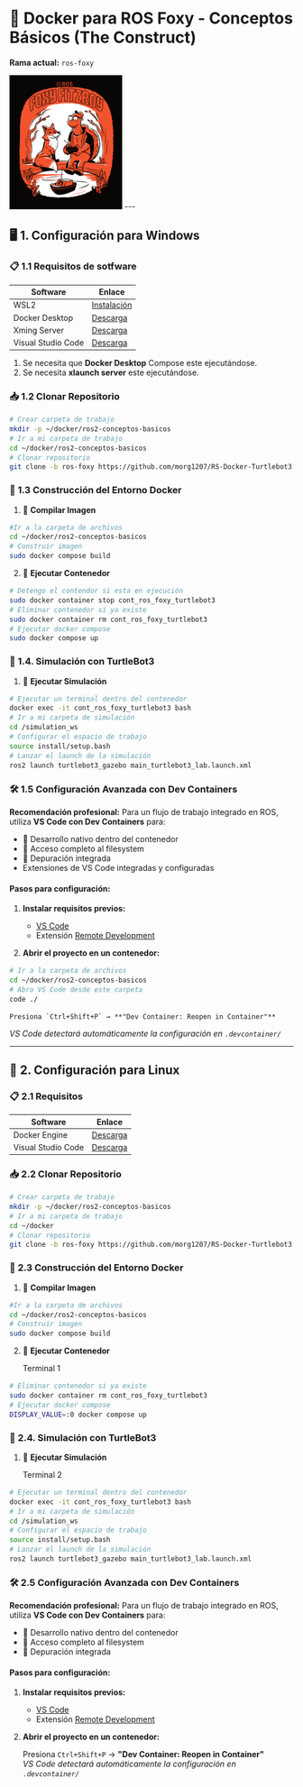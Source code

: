 # 🐳 Docker para ROS Foxy - Conceptos Básicos (The Construct)  
**Rama actual:** `ros-foxy`  

<img src="./images/ros_foxy.png" alt="Ros_foxy" width="200"/>
---

## 🖥️ **1. Configuración para Windows**  

### 📋 **1.1 Requisitos de sotfware**  
| Software | Enlace |
|----------|--------|
| WSL2 | [Instalación](https://aka.ms/wsl2-install) |
| Docker Desktop | [Descarga](https://docs.docker.com/desktop/setup/install/windows-install/) |
| Xming Server  | [Descarga](https://sourceforge.net/projects/xming/) |
| Visual Studio Code  | [Descarga](https://code.visualstudio.com/) |

 1. Se necesita que **Docker Desktop** Compose este ejecutándose.
 2. Se necesita **xlaunch server** este ejecutándose.


### 📥 **1.2 Clonar Repositorio**  
```bash
# Crear carpeta de trabajo
mkdir -p ~/docker/ros2-conceptos-basicos
# Ir a mi carpeta de trabajo
cd ~/docker/ros2-conceptos-basicos
# Clonar repositorio
git clone -b ros-foxy https://github.com/morg1207/RS-Docker-Turtlebot3.git ~/docker/ros2-conceptos-basicos
```

### 🐋 **1.3 Construcción del Entorno Docker**  

1. 🔨 **Compilar Imagen**  
```bash
#Ir a la carpeta de archivos
cd ~/docker/ros2-conceptos-basicos
# Construir imagen
sudo docker compose build 
```

2. 🚀 **Ejecutar Contenedor**  
```bash
# Detengo el contendor si esta en ejecución
sudo docker container stop cont_ros_foxy_turtlebot3
# Eliminar contenedor si ya existe
sudo docker container rm cont_ros_foxy_turtlebot3
# Ejecutar docker compose 
sudo docker compose up
```


### 🤖 **1.4. Simulación con TurtleBot3**  

1. 📂 **Ejecutar Simulación**  
```bash
# Ejecutar un terminal dentro del contenedor
docker exec -it cont_ros_foxy_turtlebot3 bash
# Ir a mi carpeta de simulación
cd /simulation_ws
# Configurar el espacio de trabajo
source install/setup.bash
# Lanzar el launch de la simulación
ros2 launch turtlebot3_gazebo main_turtlebot3_lab.launch.xml
```
### 🛠 **1.5 Configuración Avanzada con Dev Containers**   

**Recomendación profesional:** Para un flujo de trabajo integrado en ROS, utiliza **VS Code con Dev Containers** para:  
- 🔄 Desarrollo nativo dentro del contenedor  
- 📁 Acceso completo al filesystem  
- 🐛 Depuración integrada  
-  Extensiones de VS Code integradas y configuradas

#### **Pasos para configuración:**  

1. **Instalar requisitos previos:** 
   - [VS Code](https://code.visualstudio.com/)  
   - Extensión [Remote Development](https://marketplace.visualstudio.com/items?itemName=ms-vscode-remote.vscode-remote-extensionpack)  

2. **Abrir el proyecto en un contenedor:**  
```bash
# Ir a la carpeta de archivos
cd ~/docker/ros2-conceptos-basicos
# Abro VS Code desde este carpeta
code ./
```
    Presiona `Ctrl+Shift+P` → **"Dev Container: Reopen in Container"**  
   *VS Code detectará automáticamente la configuración en `.devcontainer/`*

---
## 🐧 **2. Configuración para Linux**  

### 📋 **2.1 Requisitos**  
| Software | Enlace |
|----------|--------|
| Docker Engine | [Descarga](https://docs.docker.com/engine/install/ubuntu/) |
| Visual Studio Code  | [Descarga](https://code.visualstudio.com/) |


### 📥 **2.2 Clonar Repositorio**  
```bash
# Crear carpeta de trabajo
mkdir -p ~/docker/ros2-conceptos-basicos
# Ir a mi carpeta de trabajo
cd ~/docker
# Clonar repositorio
git clone -b ros-foxy https://github.com/morg1207/RS-Docker-Turtlebot3.git ~/docker/ros2-conceptos-basicos
```

### 🐋 **2.3 Construcción del Entorno Docker**  

1. 🔨 **Compilar Imagen**  
```bash
#Ir a la carpeta de archivos
cd ~/docker/ros2-conceptos-basicos
# Construir imagen
sudo docker compose build 
```

2. 🚀 **Ejecutar Contenedor**  

   Terminal 1 

```bash
# Eliminar contenedor si ya existe
sudo docker container rm cont_ros_foxy_turtlebot3
# Ejecutar docker compose 
DISPLAY_VALUE=:0 docker compose up
```


### 🤖 **2.4. Simulación con TurtleBot3**  

1. 📂 **Ejecutar Simulación** 

   Terminal 2

```bash
# Ejecutar un terminal dentro del contenedor
docker exec -it cont_ros_foxy_turtlebot3 bash
# Ir a mi carpeta de simulación
cd /simulation_ws
# Configurar el espacio de trabajo
source install/setup.bash
# Lanzar el launch de la simulación
ros2 launch turtlebot3_gazebo main_turtlebot3_lab.launch.xml
```
### 🛠 **2.5 Configuración Avanzada con Dev Containers**   

**Recomendación profesional:** Para un flujo de trabajo integrado en ROS, utiliza **VS Code con Dev Containers** para:  
- 🔄 Desarrollo nativo dentro del contenedor  
- 📁 Acceso completo al filesystem  
- 🐛 Depuración integrada  

#### **Pasos para configuración:**  

1. **Instalar requisitos previos:** 
   - [VS Code](https://code.visualstudio.com/)  
   - Extensión [Remote Development](https://marketplace.visualstudio.com/items?itemName=ms-vscode-remote.vscode-remote-extensionpack)  

2. **Abrir el proyecto en un contenedor:**  

    Presiona `Ctrl+Shift+P` → **"Dev Container: Reopen in Container"**  
   *VS Code detectará automáticamente la configuración en `.devcontainer/`*
